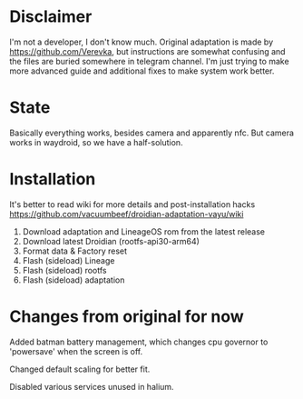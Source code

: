 # Disclaimer
I'm not a developer, I don't know much. Original adaptation is made by https://github.com/Verevka, but instructions are somewhat confusing and the files are buried somewhere in telegram channel. I'm just trying to make more advanced guide and additional fixes to make system work better.

# State
Basically everything works, besides camera and apparently nfc.
But camera works in waydroid, so we have a half-solution.

# Installation

It's better to read wiki for more details and post-installation hacks
https://github.com/vacuumbeef/droidian-adaptation-vayu/wiki

1. Download adaptation and LineageOS rom from the latest release
2. Download latest Droidian (rootfs-api30-arm64)
3. Format data & Factory reset
4. Flash (sideload) Lineage
5. Flash (sideload) rootfs
6. Flash (sideload) adaptation

# Changes from original for now
Added batman battery management, which changes cpu governor to 'powersave' when the screen is off.

Changed default scaling for better fit.

Disabled various services unused in halium.
